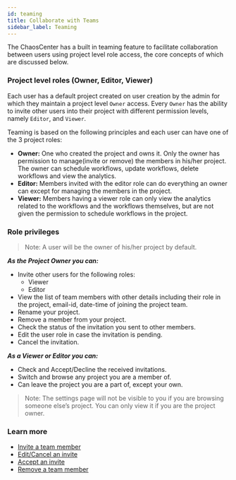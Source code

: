 ```yaml
---
id: teaming
title: Collaborate with Teams
sidebar_label: Teaming
---
```


The ChaosCenter has a built in teaming feature to facilitate collaboration between users using project level role access, the core concepts of which are discussed below.

### Project level roles (Owner, Editor, Viewer)
Each user has a default project created on user creation by the admin for which they maintain a project level `Owner` access. Every `Owner` has the ability to invite other users into their project with different permission levels, namely `Editor`,  and `Viewer`.

Teaming is based on the following principles and each user can have one of the 3 project roles:

- **Owner:** One who created the project and owns it. Only the owner has permission to manage(invite or remove) the members in his/her project. The owner can schedule workflows, update workflows, delete workflows and view the analytics.
- **Editor:** Members invited with the editor role can do everything an owner can except for managing the members in the project.
- **Viewer:** Members having a viewer role can only view the analytics related to the workflows and the workflows themselves, but are not given the permission to schedule workflows in the project.

### Role privileges

> Note: A user will be the owner of his/her project by default. 

***As the Project Owner you can:***
- Invite other users for the following roles:
    - Viewer
    - Editor
- View the list of team members with other details including their role in the project, email-id, date-time of joining the project team.
- Rename your project.
- Remove a member from your project.
- Check the status of the invitation you sent to other members.
- Edit the user role in case the invitation is pending.
- Cancel the invitation.

***As a Viewer or Editor you can:***

- Check and Accept/Decline the received invitations.
- Switch and browse any project you are a member of.
- Can leave the project you are a part of, except your own.

>Note: The settings page will not be visible to you if you are browsing someone else’s project. You can only view it if you are the project owner.

### Learn more

- [Invite a team member](../user-guides/invite-team-member)
- [Edit/Cancel an invite](../user-guides/edit-invite)
- [Accept an invite](../user-guides/accept-invite)
- [Remove a team member](../user-guides/remove-team-member)
